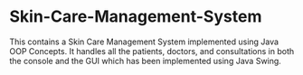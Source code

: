# Skin-Care-Management-System
This contains a Skin Care Management System implemented using Java OOP Concepts. It handles all the patients, doctors, and consultations in both the console and the GUI which has been implemented using Java Swing. 

